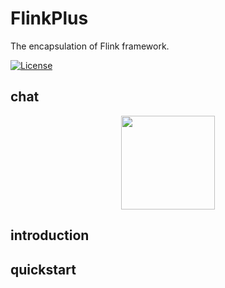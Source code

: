 # FlinkPlus
The encapsulation of Flink framework.


[![License](https://img.shields.io/badge/license-Apache%202-4EB1BA.svg)](https://www.apache.org/licenses/LICENSE-2.0.html)

## chat

<div align="center"><img width="150" height="150" src="https://github.com/xu20160924/FlinkPlus/blob/master/doc/image/ww.jpg"/></div>



## introduction

## quickstart
